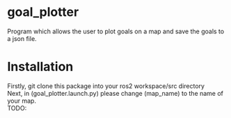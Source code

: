# goal_plotter
Program which allows the user to plot goals on a map and save the goals to a json file.

# Installation
Firstly, git clone this package into your ros2 workspace/src directory <br />
Next, in (goal_plotter.launch.py) please change (map_name) to the name of your map. <br />
TODO: 
